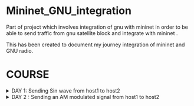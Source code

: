 # Mininet_GNU_integration
Part of project which involves integration of gnu with mininet in order to be able to send traffic from gnu satellite block and integrate with mininet .


This has been created to document my journey integration of mininet and GNU radio.




# COURSE 
<details>
<summary>DAY 1: Sending Sin wave from host1 to host2</summary>
<br>













</details>
<details>
<summary>DAY 2 : Sending an AM modulated signal from host1 to host2 </summary>
<br>
